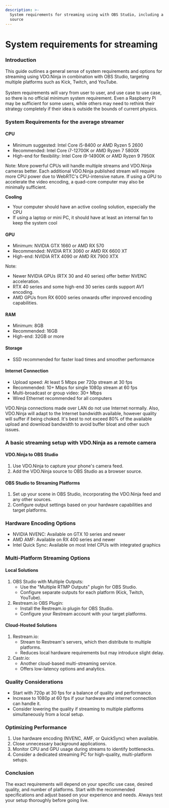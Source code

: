 ```yaml
---
description: >-
  System requirements for streaming using with OBS Studio, including a VDO.Ninja
  source
---
```


# System requirements for streaming

### Introduction

This guide outlines a general sense of system requirements and options for streaming using VDO.Ninja in combination with OBS Studio, targeting multiple platforms such as Kick, Twitch, and YouTube. \
\
System requirements will vary from user to user, and use case to use case, so there is no official minimum system requirement. Even a Raspberry Pi may be sufficient for some users, while others may need to rethink their strategy completely if their idea is outside the bounds of current physics.

### System Requirements for the average streamer

#### CPU

* Minimum suggested: Intel Core i5-8400 or AMD Ryzen 5 2600
* Recommended: Intel Core i7-12700K or AMD Ryzen 7 5800X
* High-end for flexibility: Intel Core i9-14900K or AMD Ryzen 9 7950X

Note: More powerful CPUs will handle multiple streams and VDO.Ninja cameras better. Each additional VDO.Ninja published stream will require more CPU power due to WebRTC's CPU-intensive nature. If using a GPU to accelerate the video encoding, a quad-core computer may also be minimally sufficient.

**Cooling**

* Your computer should have an active cooling solution, especially the CPU
* If using a laptop or mini PC, it should have at least an internal fan to keep the system cool

#### GPU

* Minimum: NVIDIA GTX 1660 or AMD RX 570
* Recommended: NVIDIA RTX 3060 or AMD RX 6600 XT
* High-end: NVIDIA RTX 4090 or AMD RX 7900 XTX

Note:

* Newer NVIDIA GPUs (RTX 30 and 40 series) offer better NVENC acceleration.
* RTX 40 series and some high-end 30 series cards support AV1 encoding.
* AMD GPUs from RX 6000 series onwards offer improved encoding capabilities.

#### RAM

* Minimum: 8GB
* Recommended: 16GB
* High-end: 32GB or more

#### Storage

* SSD recommended for faster load times and smoother performance

#### Internet Connection

* Upload speed: At least 5 Mbps per 720p stream at 30 fps
* Recommended: 10+ Mbps for single 1080p stream at 60 fps
* Multi-broadcast or group video: 30+ Mbps
* Wired Ethernet recommended for all computers

VDO.Ninja connections made over LAN do not use Internet normally. Also, VDO.Ninja will adapt to the Internet bandwidth available, however quality will suffer if being choked. It's best to not exceed 80% of the available upload and download bandwidth to avoid buffer bloat and other such issues.

### A basic streaming setup with VDO.Ninja as a remote camera

#### VDO.Ninja to OBS Studio

1. Use VDO.Ninja to capture your phone's camera feed.
2. Add the VDO.Ninja source to OBS Studio as a browser source.

#### OBS Studio to Streaming Platforms

1. Set up your scene in OBS Studio, incorporating the VDO.Ninja feed and any other sources.
2. Configure output settings based on your hardware capabilities and target platforms.

### Hardware Encoding Options

* NVIDIA NVENC: Available on GTX 10 series and newer
* AMD AMF: Available on RX 400 series and newer
* Intel Quick Sync: Available on most Intel CPUs with integrated graphics

### Multi-Platform Streaming Options

#### Local Solutions

1. OBS Studio with Multiple Outputs:
   * Use the "Multiple RTMP Outputs" plugin for OBS Studio.
   * Configure separate outputs for each platform (Kick, Twitch, YouTube).
2. Restream.io OBS Plugin:
   * Install the Restream.io plugin for OBS Studio.
   * Configure your Restream account with your target platforms.

#### Cloud-Hosted Solutions

1. Restream.io:
   * Stream to Restream's servers, which then distribute to multiple platforms.
   * Reduces local hardware requirements but may introduce slight delay.
2. Castr.io:
   * Another cloud-based multi-streaming service.
   * Offers low-latency options and analytics.

### Quality Considerations

* Start with 720p at 30 fps for a balance of quality and performance.
* Increase to 1080p at 60 fps if your hardware and internet connection can handle it.
* Consider lowering the quality if streaming to multiple platforms simultaneously from a local setup.

### Optimizing Performance

1. Use hardware encoding (NVENC, AMF, or QuickSync) when available.
2. Close unnecessary background applications.
3. Monitor CPU and GPU usage during streams to identify bottlenecks.
4. Consider a dedicated streaming PC for high-quality, multi-platform setups.

### Conclusion

The exact requirements will depend on your specific use case, desired quality, and number of platforms. Start with the recommended specifications and adjust based on your experience and needs. Always test your setup thoroughly before going live.
